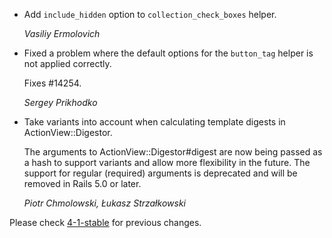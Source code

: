*   Add `include_hidden` option to `collection_check_boxes` helper.

    *Vasiliy Ermolovich*

*   Fixed a problem where the default options for the `button_tag` helper is not
    applied correctly.

    Fixes #14254.

    *Sergey Prikhodko*

*   Take variants into account when calculating template digests in ActionView::Digestor.

    The arguments to ActionView::Digestor#digest are now being passed as a hash
    to support variants and allow more flexibility in the future. The support for
    regular (required) arguments is deprecated and will be removed in Rails 5.0 or later.

    *Piotr Chmolowski, Łukasz Strzałkowski*


Please check [4-1-stable](https://github.com/rails/rails/blob/4-1-stable/actionview/CHANGELOG.md) for previous changes.
